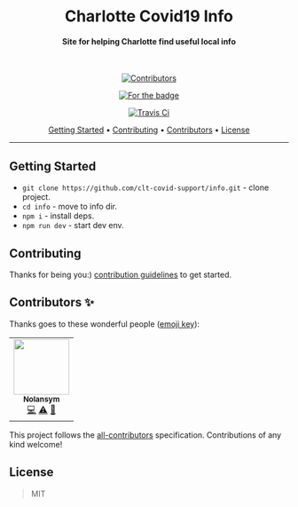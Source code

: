 <h1 align="center">Charlotte Covid19 Info</h1>
<h4 align="center">Site for helping Charlotte find useful local info</h4>
  <br>
  <p align="center">
      <a href="#contributors">
    <img src="https://img.shields.io/badge/all_contributors-1-orange.svg?style=for-the-badge" alt="Contributors">
  </p>
  <p align="center">
    <a href="https://forthebadge.com">
    <img src="https://img.shields.io/badge/COVID%20--%3E-DEVS-blue?style=for-the-badge" alt="For the badge">
  </p>
     <p align="center">
    <a href="https://travis-ci.com/Jordan-Gilliam/lerna-react-storybook-template">
    <img src="https://travis-ci.com/Jordan-Gilliam/lerna-react-storybook-template.svg?style=for-the-badge?branch=master" alt="Travis Ci">
  </p>

<p align="center">
  <a href="#Getting Started">Getting Started</a> •
  <a href="#contributing">Contributing</a> •
  <a href="#contributors">Contributors</a> •
  <a href="#license">License</a>
</p>

---

## Getting Started

- `git clone https://github.com/clt-covid-support/info.git` - clone project.
- `cd info` - move to info dir.
- `npm i` - install deps.
- `npm run dev` - start dev env.

## Contributing

Thanks for being you:)
[contribution guidelines](./CONTRIBUTING.md) to get started.

## Contributors ✨

Thanks goes to these wonderful people ([emoji key](https://allcontributors.org/docs/en/emoji-key)):

<!-- ALL-CONTRIBUTORS-LIST:START - Do not remove or modify this section -->
<!-- prettier-ignore-start -->
<!-- markdownlint-disable -->
<table>
  <tr>
    <td align="center"><a href="https://github.com/Jordan-Gilliam"><img src="https://avatars0.githubusercontent.com/u/25993686?v=4" width="100px;" alt=""/><br /><sub><b>Nolansym</b></sub></a><br /><a href="https://github.com/Jordan-Gilliam/ceviche/commits?author=Jordan-Gilliam" title="Code">💻</a> <a href="https://github.com/Jordan-Gilliam/ceviche/commits?author=Jordan-Gilliam" title="Tests">⚠️</a> <a href="https://github.com/Jordan-Gilliam/ceviche/commits?author=Jordan-Gilliam" title="Documentation">📖</a></td>
  </tr>
</table>

<!-- markdownlint-enable -->
<!-- prettier-ignore-end -->

<!-- ALL-CONTRIBUTORS-LIST:END -->

This project follows the [all-contributors](https://github.com/all-contributors/all-contributors) specification. Contributions of any kind welcome!

## License

> MIT
